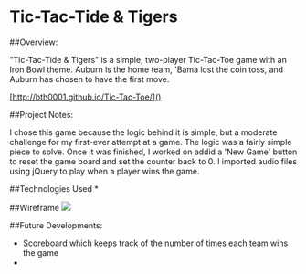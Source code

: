 # Tic-Tac-Tide & Tigers

##Overview:

"Tic-Tac-Tide & Tigers" is a simple, two-player Tic-Tac-Toe game with an Iron Bowl theme.  Auburn is the home team, 'Bama lost the coin toss, and Auburn has chosen to have the first move.

[http://bth0001.github.io/Tic-Tac-Toe/]()

##Project Notes:

I chose this game because the logic behind it is simple, but a moderate challenge for my first-ever attempt at a game.  The logic was a fairly simple piece to solve.  Once it was finished, I worked on addid a 'New Game' button to reset the game board and set the counter back to 0.  I imported audio files using jQuery to play when a player wins the game.

##Technologies Used
*

##Wireframe
![](http://imgur.com/bQM2iHL)

##Future Developments:

* Scoreboard which keeps track of the number of times each team wins the game
*
